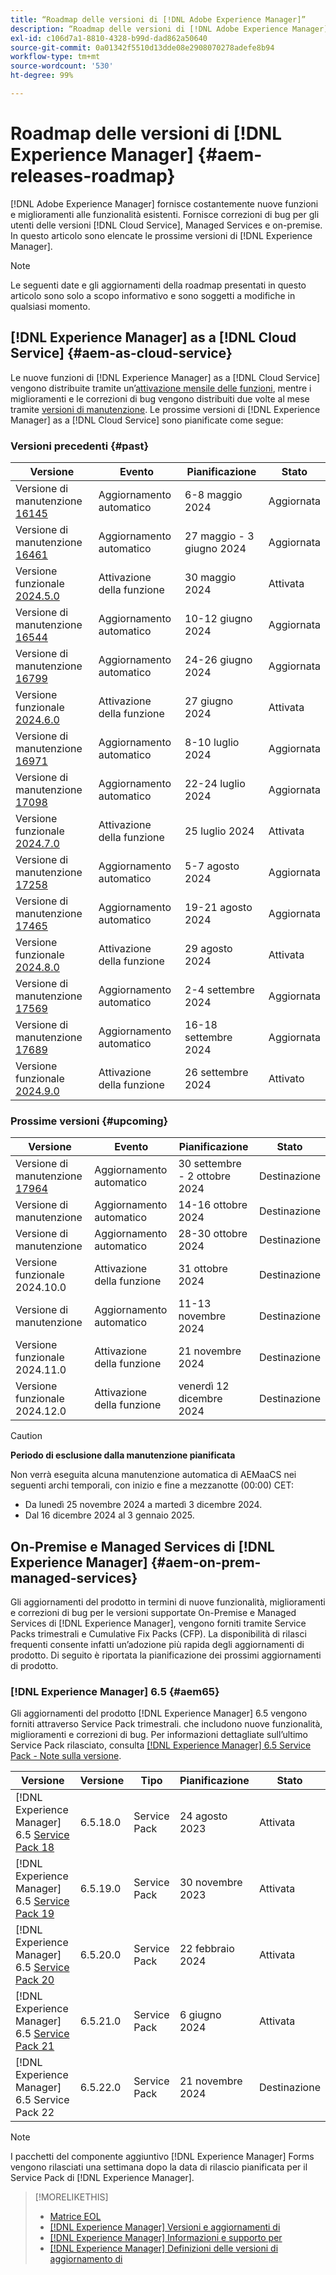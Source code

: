 ```yaml
---
title: “Roadmap delle versioni di [!DNL Adobe Experience Manager]”
description: “Roadmap delle versioni di [!DNL Adobe Experience Manager]”
exl-id: c106d7a1-8810-4328-b99d-dad862a50640
source-git-commit: 0a01342f5510d13dde08e2908070278adefe8b94
workflow-type: tm+mt
source-wordcount: '530'
ht-degree: 99%

---
```



# Roadmap delle versioni di [!DNL Experience Manager] {#aem-releases-roadmap}

[!DNL Adobe Experience Manager] fornisce costantemente nuove funzioni e miglioramenti alle funzionalità esistenti. Fornisce correzioni di bug per gli utenti delle versioni [!DNL Cloud Service], Managed Services e on-premise. In questo articolo sono elencate le prossime versioni di [!DNL Experience Manager].

>[!NOTE]
>
>Le seguenti date e gli aggiornamenti della roadmap presentati in questo articolo sono solo a scopo informativo e sono soggetti a modifiche in qualsiasi momento.

## [!DNL Experience Manager] as a [!DNL Cloud Service] {#aem-as-cloud-service}

Le nuove funzioni di [!DNL Experience Manager] as a [!DNL Cloud Service] vengono distribuite tramite un’[attivazione mensile delle funzioni](https://experienceleague.adobe.com/it/docs/experience-manager-cloud-service/content/release-notes/release-notes/release-notes-current), mentre i miglioramenti e le correzioni di bug vengono distribuiti due volte al mese tramite [versioni di manutenzione](https://experienceleague.adobe.com/it/docs/experience-manager-cloud-service/content/release-notes/maintenance/latest).
Le prossime versioni di [!DNL Experience Manager] as a [!DNL Cloud Service] sono pianificate come segue:

### Versioni precedenti {#past}

| Versione | Evento | Pianificazione | Stato |
|---|---|---|---|
| Versione di manutenzione [16145](https://experienceleague.adobe.com/it/docs/experience-manager-cloud-service/content/release-notes/maintenance/2024/2024-5-0#release-16145) | Aggiornamento automatico | 6-8 maggio 2024 | Aggiornata |
| Versione di manutenzione [16461](https://experienceleague.adobe.com/it/docs/experience-manager-cloud-service/content/release-notes/maintenance/2024/2024-5-0#release-16461) | Aggiornamento automatico | 27 maggio - 3 giugno 2024 | Aggiornata |
| Versione funzionale [2024.5.0](https://experienceleague.adobe.com/it/docs/experience-manager-cloud-service/content/release-notes/release-notes/2024/release-notes-2024-5-0) | Attivazione della funzione | 30 maggio 2024 | Attivata |
| Versione di manutenzione [16544](https://experienceleague.adobe.com/it/docs/experience-manager-cloud-service/content/release-notes/maintenance/2024/2024-6-0#release-16544) | Aggiornamento automatico | 10-12 giugno 2024 | Aggiornata |
| Versione di manutenzione [16799](https://experienceleague.adobe.com/it/docs/experience-manager-cloud-service/content/release-notes/maintenance/2024/2024-6-0#release-16799) | Aggiornamento automatico | 24-26 giugno 2024 | Aggiornata |
| Versione funzionale [2024.6.0](https://experienceleague.adobe.com/it/docs/experience-manager-cloud-service/content/release-notes/release-notes/2024/release-notes-2024-6-0) | Attivazione della funzione | 27 giugno 2024 | Attivata |
| Versione di manutenzione [16971](https://experienceleague.adobe.com/it/docs/experience-manager-cloud-service/content/release-notes/maintenance/2024/2024-7-0#release-16971) | Aggiornamento automatico | 8-10 luglio 2024 | Aggiornata |
| Versione di manutenzione [17098](https://experienceleague.adobe.com/it/docs/experience-manager-cloud-service/content/release-notes/maintenance/2024/2024-7-0#release-17098) | Aggiornamento automatico | 22-24 luglio 2024 | Aggiornata |
| Versione funzionale [2024.7.0](https://experienceleague.adobe.com/it/docs/experience-manager-cloud-service/content/release-notes/release-notes/2024/release-notes-2024-7-0) | Attivazione della funzione | 25 luglio 2024 | Attivata |
| Versione di manutenzione [17258](https://experienceleague.adobe.com/it/docs/experience-manager-cloud-service/content/release-notes/maintenance/2024/2024-8-0#release-17258) | Aggiornamento automatico | 5-7 agosto 2024 | Aggiornata |
| Versione di manutenzione [17465](https://experienceleague.adobe.com/it/docs/experience-manager-cloud-service/content/release-notes/maintenance/2024/2024-8-0#release-17465) | Aggiornamento automatico | 19-21 agosto 2024 | Aggiornata |
| Versione funzionale [2024.8.0](https://experienceleague.adobe.com/en/docs/experience-manager-cloud-service/content/release-notes/release-notes/2024/release-notes-2024-8-0) | Attivazione della funzione | 29 agosto 2024 | Attivata |
| Versione di manutenzione [17569](https://experienceleague.adobe.com/it/docs/experience-manager-cloud-service/content/release-notes/maintenance/2024/2024-9-0#release-17569) | Aggiornamento automatico | 2-4 settembre 2024 | Aggiornata |
| Versione di manutenzione [17689](https://experienceleague.adobe.com/it/docs/experience-manager-cloud-service/content/release-notes/maintenance/2024/2024-9-0#release-17689) | Aggiornamento automatico | 16-18 settembre 2024 | Aggiornata |
| Versione funzionale [2024.9.0](https://experienceleague.adobe.com/it/docs/experience-manager-cloud-service/content/release-notes/release-notes/release-notes-current) | Attivazione della funzione | 26 settembre 2024 | Attivato |

### Prossime versioni {#upcoming}

| Versione | Evento | Pianificazione | Stato |
|---|---|---|---|
| Versione di manutenzione [17964](https://experienceleague.adobe.com/it/docs/experience-manager-cloud-service/content/release-notes/maintenance/latest) | Aggiornamento automatico | 30 settembre - 2 ottobre 2024 | Destinazione |
| Versione di manutenzione | Aggiornamento automatico | 14-16 ottobre 2024 | Destinazione |
| Versione di manutenzione | Aggiornamento automatico | 28-30 ottobre 2024 | Destinazione |
| Versione funzionale 2024.10.0 | Attivazione della funzione | 31 ottobre 2024 | Destinazione |
| Versione di manutenzione | Aggiornamento automatico | 11-13 novembre 2024 | Destinazione |
| Versione funzionale 2024.11.0 | Attivazione della funzione | 21 novembre 2024 | Destinazione |
| Versione funzionale 2024.12.0 | Attivazione della funzione | venerdì 12 dicembre 2024 | Destinazione |

>[!CAUTION]
>
>**Periodo di esclusione dalla manutenzione pianificata**
>
> Non verrà eseguita alcuna manutenzione automatica di AEMaaCS nei seguenti archi temporali, con inizio e fine a mezzanotte (00:00) CET:
>
>* Da lunedì 25 novembre 2024 a martedì 3 dicembre 2024.
>* Dal 16 dicembre 2024 al 3 gennaio 2025.

## On-Premise e Managed Services di [!DNL Experience Manager] {#aem-on-prem-managed-services}

Gli aggiornamenti del prodotto in termini di nuove funzionalità, miglioramenti e correzioni di bug per le versioni supportate On-Premise e Managed Services di [!DNL Experience Manager], vengono forniti tramite Service Packs trimestrali e Cumulative Fix Packs (CFP). La disponibilità di rilasci frequenti consente infatti un’adozione più rapida degli aggiornamenti di prodotto. Di seguito è riportata la pianificazione dei prossimi aggiornamenti di prodotto.

### [!DNL Experience Manager] 6.5 {#aem65}

Gli aggiornamenti del prodotto [!DNL Experience Manager] 6.5 vengono forniti attraverso Service Pack trimestrali. che includono nuove funzionalità, miglioramenti e correzioni di bug. Per informazioni dettagliate sull’ultimo Service Pack rilasciato, consulta [[!DNL Experience Manager] 6.5 Service Pack - Note sulla versione](https://experienceleague.adobe.com/it/docs/experience-manager-65/content/release-notes/release-notes).

| Versione | Versione | Tipo | Pianificazione | Stato |
|---|---|---|---|---|
| [!DNL Experience Manager] 6.5 [Service Pack 18](https://experienceleague.adobe.com/it/docs/experience-manager-65/content/release-notes/service-pack/6-5-18) | 6.5.18.0 | Service Pack | 24 agosto 2023 | Attivata |
| [!DNL Experience Manager] 6.5 [Service Pack 19](https://experienceleague.adobe.com/it/docs/experience-manager-65/content/release-notes/service-pack/6-5-19) | 6.5.19.0 | Service Pack | 30 novembre 2023 | Attivata |
| [!DNL Experience Manager] 6.5 [Service Pack 20](https://experienceleague.adobe.com/it/docs/experience-manager-65/content/release-notes/service-pack/6-5-20) | 6.5.20.0 | Service Pack | 22 febbraio 2024 | Attivata |
| [!DNL Experience Manager] 6.5 [Service Pack 21](https://experienceleague.adobe.com/it/docs/experience-manager-65/content/release-notes/release-notes) | 6.5.21.0 | Service Pack | 6 giugno 2024 | Attivata |
| [!DNL Experience Manager] 6.5 Service Pack 22 | 6.5.22.0 | Service Pack | 21 novembre 2024 | Destinazione |

>[!NOTE]
>
>I pacchetti del componente aggiuntivo [!DNL Experience Manager] Forms vengono rilasciati una settimana dopo la data di rilascio pianificata per il Service Pack di [!DNL Experience Manager].

>[!MORELIKETHIS]
>
>* [Matrice EOL](https://helpx.adobe.com/it/support/programs/eol-matrix.html)
>* [[!DNL Experience Manager] Versioni e aggiornamenti di](https://experienceleague.adobe.com/it/docs/experience-manager-release-information/aem-release-updates/aem-releases-updates)
>* [[!DNL Experience Manager] Informazioni e supporto per](https://experienceleague.adobe.com/it/docs/experience-manager-cloud-service)
>* [[!DNL Experience Manager] Definizioni delle versioni di aggiornamento di](/help/using/update-release-vehicle-definitions.md)
